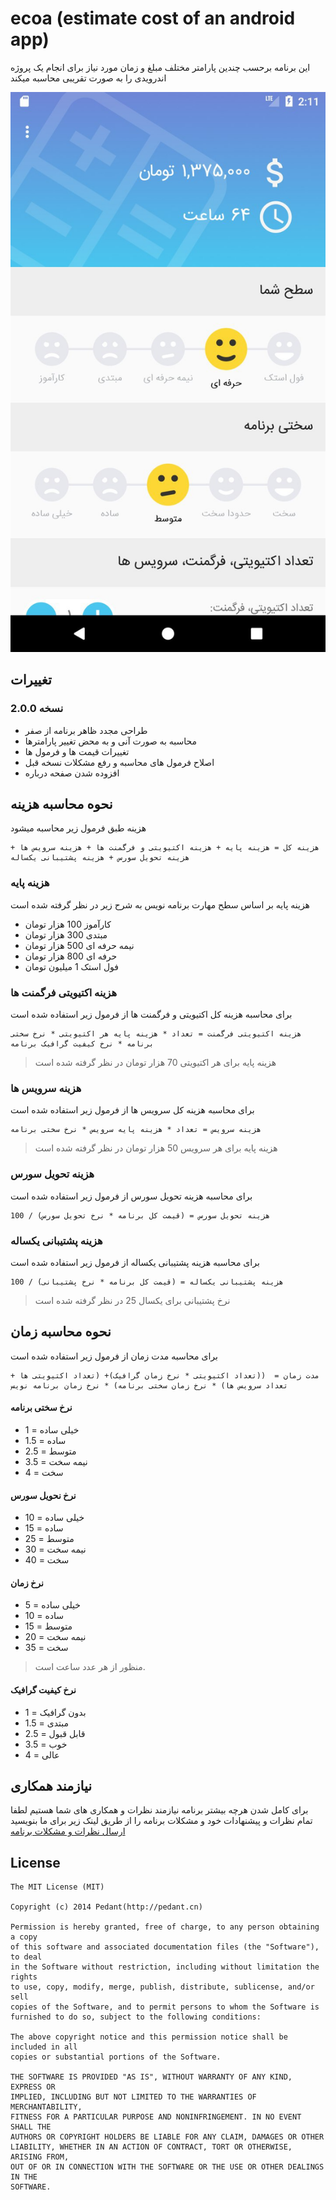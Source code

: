 # ecoa (estimate cost of an android app)

این برنامه برحسب چندین پارامتر مختلف مبلغ و زمان مورد نیاز برای انجام یک پروژه اندرویدی را به صورت تقریبی محاسبه میکند

![screenshot](https://github.com/MohammadRezaei92/ecoa/blob/master/photo5834570212870041242.jpg)

## تغییرات
### نسخه 2.0.0
* طراحی مجدد ظاهر برنامه از صفر
* محاسبه به صورت آنی و به محض تغییر پارامترها
* تغییرات قیمت ها و فرمول ها
* اصلاح فرمول های محاسبه و رفع مشکلات نسخه قبل
* افزوده شدن صفحه درباره


## نحوه محاسبه هزینه

هزینه طبق فرمول زیر محاسبه میشود
```
هزینه کل = هزینه پایه + هزینه اکتیویتی و فرگمنت ها + هزینه سرویس ها + هزینه تحویل سورس + هزینه پشتیبانی یکساله
```

### هزینه پایه

هزینه پایه بر اساس سطح مهارت برنامه نویس به شرح زیر در نظر گرفته شده است
* کارآموز 100 هزار تومان
* مبتدی 300 هزار تومان
* نیمه حرفه ای 500 هزار تومان
* حرفه ای 800 هزار تومان
* فول استک 1 میلیون تومان


### هزینه اکتیویتی فرگمنت ها

برای محاسبه هزینه کل اکتیویتی و فرگمنت ها از فرمول زیر استفاده شده است
```
هزینه اکتیویتی فرگمنت = تعداد * هزینه پایه هر اکتیویتی * نرخ سختی برنامه * نرخ کیفیت گرافیک برنامه
```
> هزینه پایه برای هر اکتیویتی 70 هزار تومان در نظر گرفته شده است

### هزینه سرویس ها

برای محاسبه هزینه کل سرویس ها از فرمول زیر استفاده شده است
```
هزینه سرویس = تعداد * هزینه پایه سرویس * نرخ سختی برنامه
```
> هزینه پایه برای هر سرویس 50 هزار تومان در نظر گرفته شده است

### هزینه تحویل سورس

برای محاسبه هزینه تحویل سورس از فرمول زیر استفاده شده است
```
هزینه تحویل سورس = (قیمت کل برنامه * نرخ تحویل سورس) / 100
```

### هزینه پشتیبانی یکساله

برای محاسبه هزینه پشتیبانی یکساله از فرمول زیر استفاده شده است
```
هزینه پشتیبانی یکساله = (قیمت کل برنامه * نرخ پشتیبانی) / 100
```
> نرخ پشتیبانی برای یکسال 25 در نظر گرفته شده است

## نحوه محاسبه زمان

برای محاسبه مدت زمان از فرمول زیر استفاده شده است
```
مدت زمان =  ((تعداد اکتیویتی * نرخ زمان گرافیک)+ (تعداد اکتیویتی ها + تعداد سرویس ها) * نرخ زمان سختی برنامه) * نرخ زمان برنامه نویس
```

#### نرخ سختی برنامه
* خیلی ساده = 1
* ساده = 1.5
* متوسط = 2.5
* نیمه سخت = 3.5
* سخت = 4

#### نرخ نحویل سورس
* خیلی ساده = 10
* ساده = 15
* متوسط = 25
* نیمه سخت = 30
* سخت = 40

#### نرخ زمان
* خیلی ساده = 5
* ساده = 10
* متوسط = 15
* نیمه سخت = 20
* سخت = 35
> منظور از هر عدد ساعت است.

#### نرخ کیفیت گرافیک
* بدون گرافیک = 1
* مبتدی = 1.5
* قابل قبول = 2.5
* خوب = 3.5
* عالی = 4

## نیازمند همکاری
برای کامل شدن هرچه بیشتر برنامه نیازمند نظرات و همکاری های شما هستیم
لطفا تمام نظرات و پیشنهادات خود و مشکلات برنامه را از طریق لینک زیر برای ما بنویسید
[ارسال نظرات و مشکلات برنامه](https://github.com/MohammadRezaei92/ecoa/issues)

## License

    The MIT License (MIT)

    Copyright (c) 2014 Pedant(http://pedant.cn)

    Permission is hereby granted, free of charge, to any person obtaining a copy
    of this software and associated documentation files (the "Software"), to deal
    in the Software without restriction, including without limitation the rights
    to use, copy, modify, merge, publish, distribute, sublicense, and/or sell
    copies of the Software, and to permit persons to whom the Software is
    furnished to do so, subject to the following conditions:

    The above copyright notice and this permission notice shall be included in all
    copies or substantial portions of the Software.

    THE SOFTWARE IS PROVIDED "AS IS", WITHOUT WARRANTY OF ANY KIND, EXPRESS OR
    IMPLIED, INCLUDING BUT NOT LIMITED TO THE WARRANTIES OF MERCHANTABILITY,
    FITNESS FOR A PARTICULAR PURPOSE AND NONINFRINGEMENT. IN NO EVENT SHALL THE
    AUTHORS OR COPYRIGHT HOLDERS BE LIABLE FOR ANY CLAIM, DAMAGES OR OTHER
    LIABILITY, WHETHER IN AN ACTION OF CONTRACT, TORT OR OTHERWISE, ARISING FROM,
    OUT OF OR IN CONNECTION WITH THE SOFTWARE OR THE USE OR OTHER DEALINGS IN THE
    SOFTWARE.


